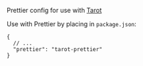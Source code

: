 Prettier config for use with [Tarot](https://github.com/codynova/tarot)

Use with Prettier by placing in `package.json`:

```
{
  // ...
  "prettier": "tarot-prettier"
}
```